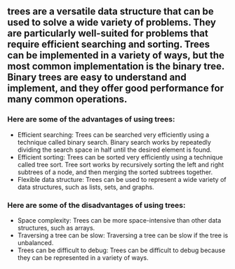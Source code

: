 


## trees are a versatile data structure that can be used to solve a wide variety of problems. They are particularly well-suited for problems that require efficient searching and sorting. Trees can be implemented in a variety of ways, but the most common implementation is the binary tree. Binary trees are easy to understand and implement, and they offer good performance for many common operations.

### Here are some of the advantages of using trees:

 * Efficient searching: Trees can be searched very efficiently using a technique called binary search. Binary search works by repeatedly dividing the search space in half until the desired element is found.
* Efficient sorting: Trees can be sorted very efficiently using a technique called tree sort. Tree sort works by recursively sorting the left and right subtrees of a node, and then merging the sorted subtrees together.
* Flexible data structure: Trees can be used to represent a wide variety of data structures, such as lists, sets, and graphs.
### Here are some of the disadvantages of using trees:

- Space complexity: Trees can be more space-intensive than other data structures, such as arrays.
- Traversing a tree can be slow: Traversing a tree can be slow if the tree is unbalanced.
- Trees can be difficult to debug: Trees can be difficult to debug because they can be represented in a variety of ways.